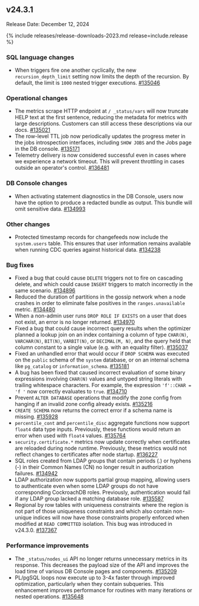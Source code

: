 ## v24.3.1

Release Date: December 12, 2024

{% include releases/release-downloads-2023.md release=include.release %}

<h3 id="v24-3-1-sql-language-changes">SQL language changes</h3>

- When triggers fire one another cyclically, the new `recursion_depth_limit` setting now limits the depth of the recursion. By default, the limit is `1000` nested trigger executions. [#135046][#135046]

<h3 id="v24-3-1-operational-changes">Operational changes</h3>

- The metrics scrape HTTP endpoint at `/ _status/vars` will now truncate HELP text at the first sentence, reducing the metadata for metrics with large descriptions. Customers can still access these descriptions via our docs. [#135021][#135021]
- The row-level TTL job now periodically updates the progress meter in the jobs introspection interfaces, including `SHOW JOBS` and the Jobs page in the DB console. [#135171][#135171]
- Telemetry delivery is now considered successful even in cases where we experience a network timeout. This will prevent throttling in cases outside an operator's control. [#136481][#136481]

<h3 id="v24-3-1-db-console-changes">DB Console changes</h3>

- When activating statement diagnostics in the DB Console, users now have the option to produce a redacted bundle as output. This bundle will omit sensitive data. [#134993][#134993]

<h3 id="v24-3-1-other">Other changes</h3>

- Protected timestamp records for changefeeds now include the `system.users` table. This ensures that user information remains available when running CDC queries against historical data. [#134238][#134238]

<h3 id="v24-3-1-bug-fixes">Bug fixes</h3>

- Fixed a bug that could cause `DELETE` triggers not to fire on cascading delete, and which could cause `INSERT` triggers to match incorrectly in the same scenario. [#134896][#134896]
- Reduced the duration of partitions in the gossip network when a node crashes in order to eliminate false positives in the `ranges.unavailable` metric. [#134480][#134480]
- When a non-admin user runs `DROP ROLE IF EXISTS` on a user that does not exist, an error is no longer returned. [#134970][#134970]
- Fixed a bug that could cause incorrect query results when the optimizer planned a lookup join on an index containing a column of type `CHAR(N)`, `VARCHAR(N)`, `BIT(N)`, `VARBIT(N)`, or `DECIMAL(M, N)`, and the query held that column constant to a single value (e.g. with an equality filter). [#135037][#135037]
- Fixed an unhandled error that would occur if `DROP SCHEMA` was executed on the `public` schema of the `system` database, or on an internal schema like `pg_catalog` or `information_schema`. [#135181][#135181]
- A bug has been fixed that caused incorrect evaluation of some binary expressions involving `CHAR(N)` values and untyped string literals with trailing whitespace characters. For example, the expression `'f'::CHAR = 'f '` now correctly evaluates to `true`. [#134710][#134710]
- Prevent `ALTER DATABASE` operations that modify the zone config from hanging if an invalid zone config already exists. [#135216][#135216]
- `CREATE SCHEMA` now returns the correct error if a schema name is missing. [#135928][#135928]
- `percentile_cont` and `percentile_disc` aggregate functions now support `float4` data type inputs. Previously, these functions would return an error when used with `float4` values. [#135764][#135764]
- `security.certificate.*` metrics now update correctly when certificates are reloaded during node runtime. Previously, these metrics would not reflect changes to certificates after node startup. [#136227][#136227]
- SQL roles created from LDAP groups that contain periods (.) or hyphens (-) in their Common Names (CN) no longer result in authorization failures. [#134942][#134942]
- LDAP authorization now supports partial group mapping, allowing users to authenticate even when some LDAP groups do not have corresponding CockroachDB roles. Previously, authentication would fail if any LDAP group lacked a matching database role. [#135587][#135587]
- Regional by row tables with uniqueness constraints where the region is not part of those uniqueness constraints and which also contain non-unique indices will now have those constraints properly enforced when modified at `READ COMMITTED` isolation. This bug was introduced in v24.3.0. [#137367][#137367]

<h3 id="v24-3-1-performance-improvements">Performance improvements</h3>

- The `_status/nodes_ui` API no longer returns unnecessary metrics in its response. This decreases the payload size of the API and improves the load time of various DB Console pages and components. [#135209][#135209]
- PL/pgSQL loops now execute up to 3-4x faster through improved optimization, particularly when they contain subqueries. This enhancement improves performance for routines with many iterations or nested operations. [#135648][#135648]

[#133230]: https://github.com/cockroachdb/cockroach/pull/133230
[#134238]: https://github.com/cockroachdb/cockroach/pull/134238
[#134480]: https://github.com/cockroachdb/cockroach/pull/134480
[#134710]: https://github.com/cockroachdb/cockroach/pull/134710
[#134729]: https://github.com/cockroachdb/cockroach/pull/134729
[#134896]: https://github.com/cockroachdb/cockroach/pull/134896
[#134942]: https://github.com/cockroachdb/cockroach/pull/134942
[#134970]: https://github.com/cockroachdb/cockroach/pull/134970
[#134993]: https://github.com/cockroachdb/cockroach/pull/134993
[#135021]: https://github.com/cockroachdb/cockroach/pull/135021
[#135037]: https://github.com/cockroachdb/cockroach/pull/135037
[#135046]: https://github.com/cockroachdb/cockroach/pull/135046
[#135094]: https://github.com/cockroachdb/cockroach/pull/135094
[#135120]: https://github.com/cockroachdb/cockroach/pull/135120
[#135171]: https://github.com/cockroachdb/cockroach/pull/135171
[#135181]: https://github.com/cockroachdb/cockroach/pull/135181
[#135209]: https://github.com/cockroachdb/cockroach/pull/135209
[#135216]: https://github.com/cockroachdb/cockroach/pull/135216
[#135587]: https://github.com/cockroachdb/cockroach/pull/135587
[#135648]: https://github.com/cockroachdb/cockroach/pull/135648
[#135764]: https://github.com/cockroachdb/cockroach/pull/135764
[#135928]: https://github.com/cockroachdb/cockroach/pull/135928
[#136011]: https://github.com/cockroachdb/cockroach/pull/136011
[#136227]: https://github.com/cockroachdb/cockroach/pull/136227
[#136481]: https://github.com/cockroachdb/cockroach/pull/136481
[#137367]: https://github.com/cockroachdb/cockroach/pull/137367
[0d7f6eed3]: https://github.com/cockroachdb/cockroach/commit/0d7f6eed3
[1f2b1b084]: https://github.com/cockroachdb/cockroach/commit/1f2b1b084
[3cbd07fbd]: https://github.com/cockroachdb/cockroach/commit/3cbd07fbd
[3f5305a4c]: https://github.com/cockroachdb/cockroach/commit/3f5305a4c
[965dded2a]: https://github.com/cockroachdb/cockroach/commit/965dded2a
[989a49c3f]: https://github.com/cockroachdb/cockroach/commit/989a49c3f
[9951e3e61]: https://github.com/cockroachdb/cockroach/commit/9951e3e61

